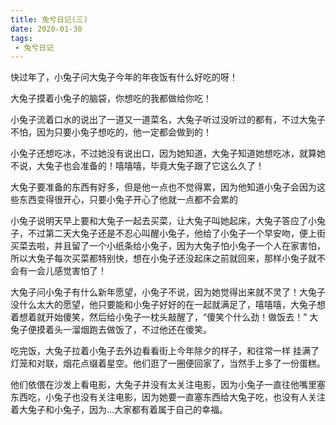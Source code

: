 ```yaml
--- 
title: 兔兮日记(三)
date: 2020-01-30
tags: 
 - 兔兮日记 
---
```


快过年了，小兔子问大兔子今年的年夜饭有什么好吃的呀！

大兔子摸着小兔子的脑袋，你想吃的我都做给你吃！

小兔子流着口水的说出了一道又一道菜名，大兔子听过没听过的都有，不过大兔子不怕，因为只要小兔子想吃的，他一定都会做到的！

小兔子还想吃冰，不过她没有说出口，因为她知道，大兔子知道她想吃冰，就算她不说，大兔子也会准备的！嘻嘻嘻，毕竟大兔子跟了它这么久了！

大兔子要准备的东西有好多，但是他一点也不觉得累，因为他知道小兔子会因为这些东西变得很开心，只要小兔子开心了他就一点都不会累的

小兔子说明天早上要和大兔子一起去买菜，让大兔子叫她起床，大兔子答应了小兔子，不过第二天大兔子还是不忍心叫醒小兔子，他给了小兔子一个早安吻，便上街买菜去啦，并且留了一个小纸条给小兔子，因为大兔子怕小兔子一个人在家害怕，所以大兔子每次买菜都特别快，想在小兔子还没起床之前就回来，那样小兔子就不会有一会儿感觉害怕了！

大兔子问小兔子有什么新年愿望，小兔子不说，因为她觉得出来就不灵了！大兔子没什么太大的愿望，他只要能和小兔子好好的在一起就满足了，嘻嘻嘻，大兔子想着想着就开始傻笑，然后给小兔子一枕头敲醒了，“傻笑个什么劲！做饭去！” 大兔子便摸着头一溜烟跑去做饭了，不过他还在傻笑。

吃完饭，大兔子拉着小兔子去外边看看街上今年除夕的样子，和往常一样 挂满了灯笼和对联，烟花点缀着星空。他们逛了一圈便回家了，当然手上多了一份蛋糕。

他们依偎在沙发上看电影，大兔子并没有太关注电影，因为小兔子一直往他嘴里塞东西吃，小兔子也没有关注电影，因为她要一直塞东西给大兔子吃，也没有人关注着大兔子和小兔子，因为...大家都有着属于自己的幸福。


